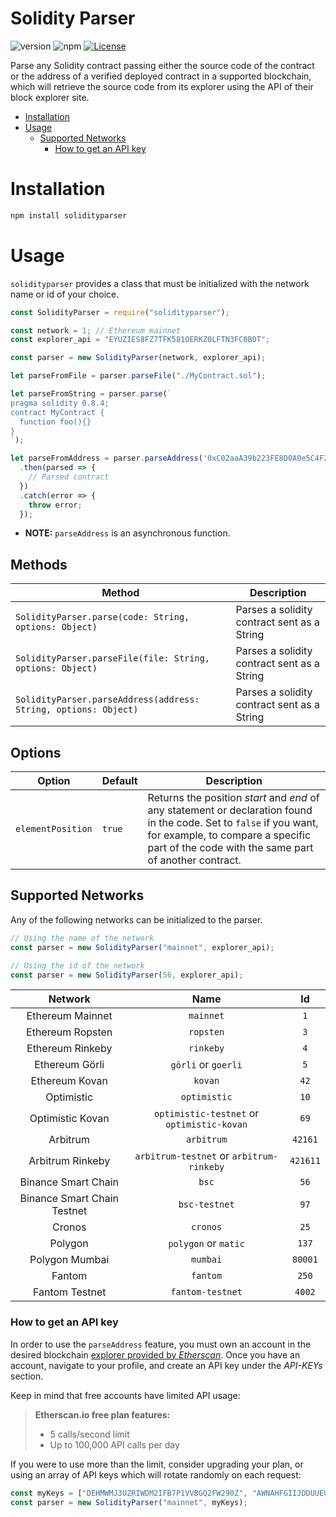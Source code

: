 # Solidity Parser
![version](https://img.shields.io/npm/v/solidityparser "Version")
![npm](https://img.shields.io/npm/dt/solidityparser.svg "Total Downloads")
[![License](https://img.shields.io/badge/license-mit-blue.svg)](https://opensource.org/licenses/MIT)

Parse any Solidity contract passing either the source code of the contract or the address of a verified deployed contract in a supported blockchain, which will retrieve the source code from its explorer using the API of their block explorer site.

- [Installation](#installation)
- [Usage](#usage)
  - [Supported Networks](#supported-networks)
    - [How to get an API key](#how-to-get-an-api-key) 

# Installation
```bash
npm install solidityparser
```


# Usage
`solidityparser` provides a class that must be initialized with the network name or id of your choice.

```js
const SolidityParser = require("solidityparser");

const network = 1; // Ethereum mainnet
const explorer_api = "EYUZIES8FZ7TFK581OERKZ0LFTN3FC0BOT";

const parser = new SolidityParser(network, explorer_api);

let parseFromFile = parser.parseFile("./MyContract.sol");

let parseFromString = parser.parse(`
pragma solidity 0.8.4;
contract MyContract {
  function foo(){}
}
`);

let parseFromAddress = parser.parseAddress('0xC02aaA39b223FE8D0A0e5C4F27eAD9083C756Cc2')
  .then(parsed => {
    // Parsed contract
  })
  .catch(error => {
    throw error;
  });


```
* **NOTE:** `parseAddress` is an asynchronous function.

## Methods
|Method|Description|
|---|---|
|`SolidityParser.parse(code: String, options: Object)`|Parses a solidity contract sent as a String|
|`SolidityParser.parseFile(file: String, options: Object)`|Parses a solidity contract sent as a String|
|`SolidityParser.parseAddress(address: String, options: Object)`|Parses a solidity contract sent as a String|

## Options
|Option|Default|Description|
|---|---|---|
|`elementPosition`|`true`|Returns the position _start_ and _end_ of any statement or declaration found in the code. Set to `false` if you want, for example, to compare a specific part of the code with the same part of another contract.|

## Supported Networks
Any of the following networks can be initialized to the parser.
```js
// Using the name of the network
const parser = new SolidityParser("mainnet", explorer_api);

// Using the id of the network
const parser = new SolidityParser(56, explorer_api);
```
|Network|Name|Id|
|:---:|:---:|:---:|
|Ethereum Mainnet| `mainnet` | `1` |
|Ethereum Ropsten| `ropsten` | `3` |
|Ethereum Rinkeby| `rinkeby` | `4` |
|Ethereum Görli  | `görli` or `goerli` | `5` |
|Ethereum Kovan  | `kovan` | `42` |
|Optimistic      | `optimistic` | `10` |
|Optimistic Kovan| `optimistic-testnet` or `optimistic-kovan` | `69` |
|Arbitrum | `arbitrum` | `42161` |
|Arbitrum Rinkeby| `arbitrum-testnet` or `arbitrum-rinkeby` | `421611` |
|Binance Smart Chain| `bsc` | `56` |
|Binance Smart Chain Testnet| `bsc-testnet` | `97` |
|Cronos| `cronos` | `25` |
|Polygon| `polygon` or `matic` | `137` |
|Polygon Mumbai| `mumbai` | `80001` |
|Fantom| `fantom` | `250` |
|Fantom Testnet| `fantom-testnet` | `4002` |

### How to get an API key
In order to use the `parseAddress` feature, you must own an account in the desired blockchain [explorer provided by _Etherscan_](https://etherscan.io/eaas).
Once you have an account, navigate to your profile, and create an API key under the _API-KEYs_ section.

Keep in mind that free accounts have limited API usage:
> **Etherscan.io free plan features:**
> - 5 calls/second limit
> - Up to 100,000 API calls per day

If you were to use more than the limit, consider upgrading your plan, or using an array of API keys which will rotate randomly on each request:

```js
const myKeys = ["DEHMWMJ3UZRIWDM2IFB7P1VVBGQ2FW290Z", "AWNAHFGIIJDDUUEUSPUEPG8HOU3AKHCL31", "CYVO7LDGQSHLW9RIORWA9VMBNZA687DKHZ"];
const parser = new SolidityParser("mainnet", myKeys);
```